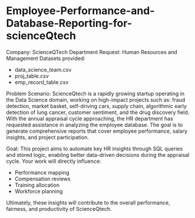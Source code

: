 # Employee-Performance-and-Database-Reporting-for-scienceQtech

Company: ScienceQTech
Department Request: Human Resources and Management
Datasets provided: 
- data_science_team.csv
- proj_table.csv
- emp_record_table.csv

Problem Scenario: 
ScienceQtech is a rapidly growing startup operating in the Data Science domain, working on high-impact projects such as: fraud detection, market basket, self-driving cars, supply chain, algorithmic early detection of lung cancer, customer sentiment, and the drug discovery field. With the annual appraisal cycle approaching, the HR department has requested assistance in analyzing the employee database. The goal is to generate comprehensive reports that cover employee performance, salary insights, and project participation.

Goal:
This project aims to automate key HR insights through SQL queries and stored logic, enabling better data-driven decisions during the appraisal cycle. 
Your work will directly influence:
- Performance mapping
- Compensation reviews
- Training allocation
- Workforce planning

Ultimately, these insights will contribute to the overall performance, fairness, and productivity of ScienceQtech.
